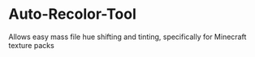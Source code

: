 # Auto-Recolor-Tool
Allows easy mass file hue shifting and tinting, specifically for Minecraft texture packs
